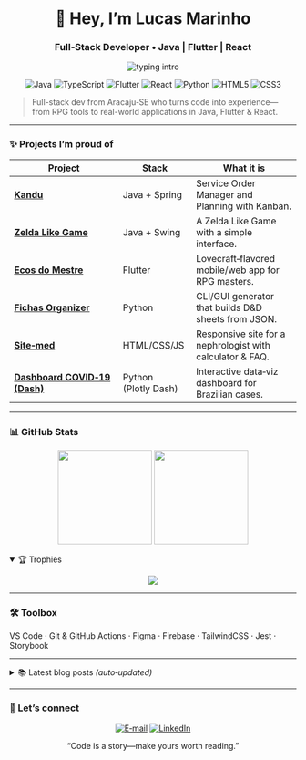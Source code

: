 <h1 align="center">👋 Hey, I’m Lucas Marinho</h1>
<h3 align="center">Full‑Stack Developer • Java | Flutter | React</h3>

<p align="center">
  <img src="https://readme-typing-svg.demolab.com?font=Fira+Code&pause=800&width=450&lines=Crafting+elegant+UIs;Building+RPG+tools;Loving+jazz+solos" alt="typing intro" />
</p>

<p align="center">
  <!-- Tech stack badges -->
  <img alt="Java" src="https://img.shields.io/badge/-Java-007396?style=for-the-badge&logo=java&logoColor=white"/>
  <img alt="TypeScript" src="https://img.shields.io/badge/-TypeScript-3178C6?style=for-the-badge&logo=typescript&logoColor=white"/>
  <img alt="Flutter" src="https://img.shields.io/badge/-Flutter-02569B?style=for-the-badge&logo=flutter&logoColor=white"/>
  <img alt="React" src="https://img.shields.io/badge/-React-20232A?style=for-the-badge&logo=react&logoColor=61DAFB"/>
  <img alt="Python" src="https://img.shields.io/badge/-Python-3776AB?style=for-the-badge&logo=python&logoColor=white"/>
  <img alt="HTML5" src="https://img.shields.io/badge/-HTML5-E34F26?style=for-the-badge&logo=html5&logoColor=white"/>
  <img alt="CSS3" src="https://img.shields.io/badge/-CSS3-1572B6?style=for-the-badge&logo=css3&logoColor=white"/>
</p>

> Full-stack dev from Aracaju‑SE who turns code into experience—<br>
> from RPG tools to real-world applications in Java, Flutter & React.

---

### ✨ Projects I’m proud of

| Project | Stack | What it is |
|---------|-------|------------|
| [**Kandu**](https://github.com/lcsmarinho/Kandu) | Java + Spring| Service Order Manager and Planning with Kanban. |
| [**Zelda Like Game**](https://github.com/lcsmarinho/Zelda-Like-Game) | Java + Swing | A Zelda Like Game with a simple interface. |
| [**Ecos do Mestre**](https://github.com/lcsmarinho/ecos_do_mestre) | Flutter | Lovecraft‑flavored mobile/web app for RPG masters. |
| [**Fichas Organizer**](https://github.com/lcsmarinho/fichas_organizer_generator_app) | Python | CLI/GUI generator that builds D&D sheets from JSON. |
| [**Site‑med**](https://github.com/lcsmarinho/Site-med) | HTML/CSS/JS | Responsive site for a nephrologist with calculator & FAQ. |
| [**Dashboard COVID‑19 (Dash)**](https://github.com/lcsmarinho/Dashboard-COVID-19-com-Dash) | Python (Plotly Dash) | Interactive data‑viz dashboard for Brazilian cases. |

---

### 📊 GitHub Stats

<p align="center">
  <img height="165" src="https://github-readme-stats.vercel.app/api?username=lcsmarinho&show_icons=true&theme=tokyonight&hide_border=true" />
  <img height="165" src="https://github-readme-streak-stats.herokuapp.com/?user=lcsmarinho&theme=tokyonight&hide_border=true" />
</p>

<details open>
<summary>🏆 Trophies</summary>
<p align="center">
  <img src="https://github-profile-trophy.vercel.app/?username=lcsmarinho&theme=onedark&no-frame=true&column=6&rank=S,AAA,AA,A" />
</p>
</details>

---

### 🛠️ Toolbox
VS Code · Git & GitHub Actions · Figma · Firebase · TailwindCSS · Jest · Storybook

---

<details>
<summary>📚 Latest blog posts <em>(auto‑updated)</em></summary>

<!-- BLOG-POST-LIST:START -->
<!-- BLOG-POST-LIST:END -->

_To show your posts here, enable  
<a href="https://github.com/gautamkrishnar/blog-post-workflow">blog-post-workflow</a> in <code>.github/workflows</code>._
</details>

---

### 🤝 Let’s connect
<p align="center">
  <a href="mailto:lucas@example.com"><img alt="E‑mail" src="https://img.shields.io/badge/E‑mail-D14836?style=for-the-badge&logo=gmail&logoColor=white"></a>
  <a href="https://linkedin.com/in/lucas-marinho-dev"><img alt="LinkedIn" src="https://img.shields.io/badge/LinkedIn-0A66C2?style=for-the-badge&logo=linkedin&logoColor=white"></a>
</p>

<p align="center">“Code is a story—make yours worth reading.”</p>
